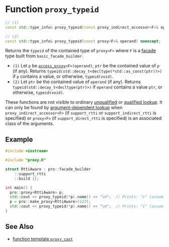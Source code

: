 # Function `proxy_typeid`

```cpp
// (1)
const std::type_info& proxy_typeid(const proxy_indirect_accessor<F>& operand) noexcept;

// (2)
const std::type_info& proxy_typeid(const proxy<F>& operand) noexcept;
```

Returns the `typeid` of the contained type of `proxy<F>` where `F` is a [facade](../../facade.md) type built from `basic_facade_builder`.

- `(1)` Let `p` be [`access_proxy`](../../access_proxy.md)`<F>(operand)`, `ptr` be the contained value of `p` (if any). Returns `typeid(std::decay_t<decltype(*std::as_const(ptr))>)` if `p` contains a value, or otherwise, `typeid(void)`.
- `(2)` Let `ptr` be the contained value of `operand` (if any). Returns `typeid(std::decay_t<decltype(ptr)>)` if `operand` contains a value `ptr`, or otherwise, `typeid(void)`.

These functions are not visible to ordinary [unqualified](https://en.cppreference.com/w/cpp/language/unqualified_lookup) or [qualified lookup](https://en.cppreference.com/w/cpp/language/qualified_lookup). It can only be found by [argument-dependent lookup](https://en.cppreference.com/w/cpp/language/adl) when `proxy_indirect_accessor<F>` (if `support_rtti` or `support_indirect_rtti` is specified) or `proxy<F>` (if `support_direct_rtti` is specified) is an associated class of the arguments.

## Example

```cpp
#include <iostream>

#include "proxy.h"

struct RttiAware : pro::facade_builder
    ::support_rtti
    ::build {};

int main() {
  pro::proxy<RttiAware> p;
  std::cout << proxy_typeid(*p).name() << "\n";  // Prints: "v" (assuming GCC)
  p = pro::make_proxy<RttiAware>(123);
  std::cout << proxy_typeid(*p).name() << "\n";  // Prints: "i" (assuming GCC)
}
```

## See Also

- [function template `proxy_cast`](proxy_cast.md)
